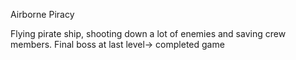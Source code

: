 Airborne Piracy

Flying pirate ship, shooting down a lot of enemies and saving crew members. Final boss at last level-> completed game